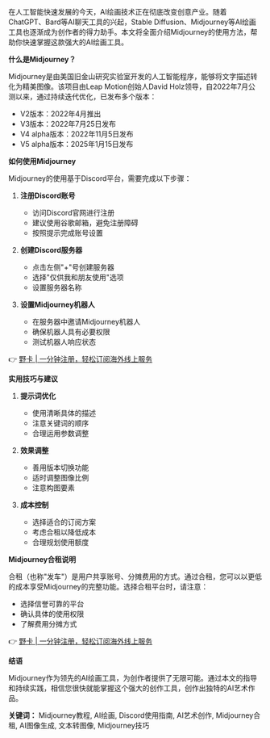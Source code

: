 在人工智能快速发展的今天，AI绘画技术正在彻底改变创意产业。随着ChatGPT、Bard等AI聊天工具的兴起，Stable Diffusion、Midjourney等AI绘画工具也逐渐成为创作者的得力助手。本文将全面介绍Midjourney的使用方法，帮助你快速掌握这款强大的AI绘画工具。

**什么是Midjourney？**

Midjourney是由美国旧金山研究实验室开发的人工智能程序，能够将文字描述转化为精美图像。该项目由Leap Motion创始人David Holz领导，自2022年7月公测以来，通过持续迭代优化，已发布多个版本：

- V2版本：2022年4月推出
- V3版本：2022年7月25日发布
- V4 alpha版本：2022年11月5日发布
- V5 alpha版本：2025年1月15日发布

**如何使用Midjourney**

Midjourney的使用基于Discord平台，需要完成以下步骤：

1. **注册Discord账号**
   - 访问Discord官网进行注册
   - 建议使用谷歌邮箱，避免注册障碍
   - 按照提示完成账号设置

2. **创建Discord服务器**
   - 点击左侧"+"号创建服务器
   - 选择"仅供我和朋友使用"选项
   - 设置服务器名称

3. **设置Midjourney机器人**
   - 在服务器中邀请Midjourney机器人
   - 确保机器人具有必要权限
   - 测试机器人响应状态

👉 [野卡 | 一分钟注册，轻松订阅海外线上服务](https://bit.ly/bewildcard)

**实用技巧与建议**

1. **提示词优化**
   - 使用清晰具体的描述
   - 注意关键词的顺序
   - 合理运用参数调整

2. **效果调整**
   - 善用版本切换功能
   - 适时调整图像比例
   - 注意构图要素

3. **成本控制**
   - 选择适合的订阅方案
   - 考虑合租以降低成本
   - 合理规划使用额度

**Midjourney合租说明**

合租（也称"发车"）是用户共享账号、分摊费用的方式。通过合租，您可以以更低的成本享受Midjourney的完整功能。选择合租平台时，请注意：

- 选择信誉可靠的平台
- 确认具体的使用权限
- 了解费用分摊方式

👉 [野卡 | 一分钟注册，轻松订阅海外线上服务](https://bit.ly/bewildcard)

**结语**

Midjourney作为领先的AI绘画工具，为创作者提供了无限可能。通过本文的指导和持续实践，相信您很快就能掌握这个强大的创作工具，创作出独特的AI艺术作品。

**关键词：** Midjourney教程, AI绘画, Discord使用指南, AI艺术创作, Midjourney合租, AI图像生成, 文本转图像, Midjourney技巧